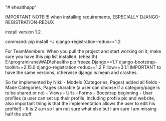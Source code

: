 "# ehealthapp" 

IMPORTANT NOTE!!!! when installing requirements, ESPECIALLY DJANGO-REGISTRATION-REDUX

install version 1.2

command: pip install -U django-registration-redux==1.2

For TeamMembers: 
	When you pull the project and start working on it, make sure you have this pip list installed:
	(ehealth) E:\programirane\WAD\ehealth>pip freeze
	Django==1.7
	django-bootstrap-toolkit==2.15.0
	django-registration-redux==1.2
	Pillow==3.1.1
	IMPORTANT to have the same versions, otherwise django is mean and crashes.

So far implemented by Niki:
	- Models (Categories, Pages) added all fields
	- Made Categories, Pages sharable (a user can choose if a category/page is to be shared or no)
	- Views 
	- Urls
	- Forms
	- Bootstrap beginning
	- User profiles (a user can set up their profile, including profile pic and website, also important thing is that the implementation allows the user to edit his profile!)
	- It is 2 a.m so I am not sure what else but I am sure I am missing half the stuff
